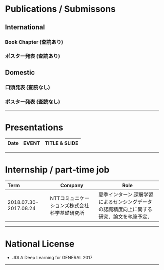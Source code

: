 <!--形式はhttps://github.com/xagano/xagano.github.io/blob/master/contents/cv.md を真似させてもらいました-->
# Publications / Submissons

## International

### Book Chapter (査読あり)


### ポスター発表 (査読あり)


## Domestic

### 口頭発表 (査読なし)


### ポスター発表 (査読なし)

---

# Presentations

<!-- 形式はhttps://github.com/yoheikikuta/resume/blob/master/presentations.md を真似させてもらいました-->

| Date | EVENT | TITLE & SLIDE |
| :--- | --- | --- |

---

# Internship / part‐time job


| Term | Company | Role |
| :--- | --- | --- |
| 2018.07.30-2017.08.24 | NTTコミュニケーションズ株式会社科学基礎研究所 |夏季インターン.深層学習によるセンシングデータの認識精度向上に関する研究．論文を執筆予定． |

---

# National License

*  JDLA Deep Learning for GENERAL 2017

---
